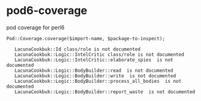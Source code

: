 # pod6-coverage
pod coverage for perl6

    Pod::Coverage.coverage($import-name, $package-to-inspect);
       
       LacunaCookbuk::Id class/role is not documented
       LacunaCookbuk::Logic::IntelCritic class/role is not documented
       LacunaCookbuk::Logic::IntelCritic::elaborate_spies  is not documented
       LacunaCookbuk::Logic::BodyBuilder::read  is not documented
       LacunaCookbuk::Logic::BodyBuilder::write  is not documented
       LacunaCookbuk::Logic::BodyBuilder::process_all_bodies  is not documented
       LacunaCookbuk::Logic::BodyBuilder::report_waste  is not documented
